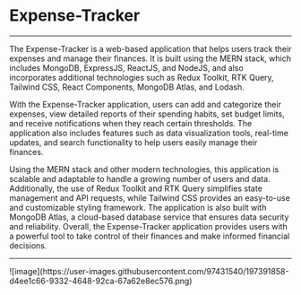 # Expense-Tracker
<hr>
The Expense-Tracker is a web-based application that helps users track their expenses and manage their finances. It is built using the MERN stack, which includes MongoDB, ExpressJS, ReactJS, and NodeJS, and also incorporates additional technologies such as Redux Toolkit, RTK Query, Tailwind CSS, React Components, MongoDB Atlas, and Lodash.

With the Expense-Tracker application, users can add and categorize their expenses, view detailed reports of their spending habits, set budget limits, and receive notifications when they reach certain thresholds. The application also includes features such as data visualization tools, real-time updates, and search functionality to help users easily manage their finances.

Using the MERN stack and other modern technologies, this application is scalable and adaptable to handle a growing number of users and data. Additionally, the use of Redux Toolkit and RTK Query simplifies state management and API requests, while Tailwind CSS provides an easy-to-use and customizable styling framework. The application is also built with MongoDB Atlas, a cloud-based database service that ensures data security and reliability. Overall, the Expense-Tracker application provides users with a powerful tool to take control of their finances and make informed financial decisions.
<hr>
![image](https://user-images.githubusercontent.com/97431540/197391858-d4ee1c66-9332-4648-92ca-67a62e8ec576.png)
